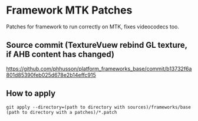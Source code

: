 # Framework MTK Patches
Patches for framework to run correctly on MTK, fixes videocodecs too.

## Source commit (TextureVuew rebind GL texture, if AHB content has changed)
https://github.com/phhusson/platform_frameworks_base/commit/b13732f6a801d85390feb025d678e2b14effc915

## How to apply
`git apply --directory=(path to directory with sources)/frameworks/base (path to directory with a patches)/*.patch`
